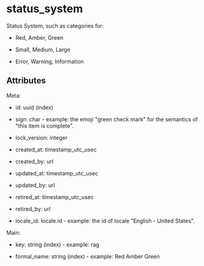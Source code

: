 # status_system


Status System, such as categories for:

* Red, Amber, Green

* Small, Medium, Large

* Error, Warning, Information


## Attributes

Meta:

  * id: uuid (index)

  * sign: char - example: the emoji "green check mark" for the semantics of "this item is complete".

  * lock_version: integer

  * created_at: timestamp_utc_usec

  * created_by: url

  * updated_at: timestamp_utc_usec

  * updated_by: url

  * retired_at: timestamp_utc_usec

  * retired_by: url

  * locale_id: locale.id - example: the id of locale "English - United States".

Main:

  * key: string (index) - example: rag

  * formal_name: string (index) - example: Red Amber Green


